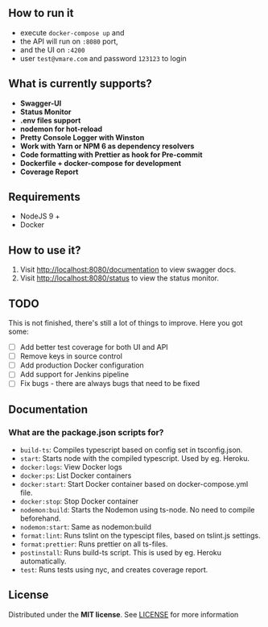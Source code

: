 ## How to run it
 - execute `docker-compose up` and 
 - the API will run on `:8080` port, 
 - and the UI on `:4200`
 - user `test@vmare.com` and password `123123` to login

## What is currently supports? 

- **Swagger-UI** 
- **Status Monitor**
- **.env files support**
- **nodemon for hot-reload**
- **Pretty Console Logger with Winston** 
- **Work with Yarn or NPM 6 as dependency resolvers**
- **Code formatting with Prettier as hook for Pre-commit**
- **Dockerfile + docker-compose for development**
- **Coverage Report**

## Requirements

* NodeJS 9 +
* Docker

## How to use it? 

1. Visit [http://localhost:8080/documentation](http://localhost:8080/documentation) to view swagger docs.
2. Visit [http://localhost:8080/status](http://localhost:8080/status) to view the status monitor.


## TODO

This is not finished, there's still a lot of things to improve. Here you got some:

- [ ] Add better test coverage for both UI and API
- [ ] Remove keys in source control
- [ ] Add production Docker configuration
- [ ] Add support for Jenkins pipeline
- [ ] Fix bugs - there are always bugs that need to be fixed

## Documentation

### What are the package.json scripts for?

* `build-ts`: Compiles typescript based on config set in tsconfig.json.
* `start`: Starts node with the compiled typescript. Used by eg. Heroku.
* `docker:logs`: View Docker logs
* `docker:ps`: List Docker containers
* `docker:start`: Start Docker container based on docker-compose.yml file.
* `docker:stop`: Stop Docker container
* `nodemon:build`: Starts the Nodemon using ts-node. No need to compile beforehand.
* `nodemon:start`: Same as nodemon:build
* `format:lint`: Runs tslint on the typescipt files, based on tslint.js settings.
* `format:prettier`: Runs prettier on all ts-files.
* `postinstall`: Runs build-ts script. This is used by eg. Heroku automatically.
* `test`: Runs tests using nyc, and creates coverage report.

## License
Distributed under the **MIT license**. See [LICENSE](https://github.com/BlackBoxVision/typescript-hapi-starter/blob/master/LICENSE) for more information
